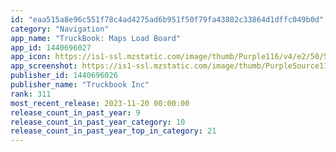 ```yaml
---
id: "eaa515a8e96c551f78c4ad4275ad6b951f50f79fa43802c33864d1dffc049b0d"
category: "Navigation"
app_name: "TruckBook: Maps Load Board"
app_id: 1440696027
app_icon: https://is1-ssl.mzstatic.com/image/thumb/Purple116/v4/e2/50/5c/e2505c6d-b75d-9d72-0294-70d08497dd5c/AppIcon-0-1x_U007emarketing-0-7-0-sRGB-85-220.png/1024x1024bb.png
app_screenshot: https://is1-ssl.mzstatic.com/image/thumb/PurpleSource112/v4/a8/28/8b/a8288b05-4662-c9f3-18cc-bbc8f64d0925/4b52a6ee-04f2-4e25-b8c9-9510b002400d_Frame_6463.png/1242x2688bb.png
publisher_id: 1440696026
publisher_name: "Truckbook Inc"
rank: 311
most_recent_release: 2023-11-20 00:00:00
release_count_in_past_year: 9
release_count_in_past_year_category: 10
release_count_in_past_year_top_in_category: 21
---
```

